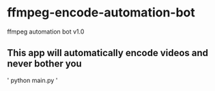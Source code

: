 # ffmpeg-encode-automation-bot
 ffmpeg automation bot v1.0

## This app will automatically encode videos and never bother you

' python main.py '
